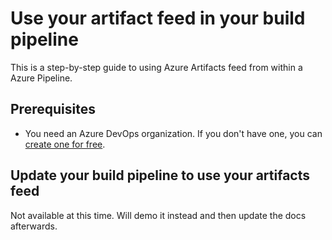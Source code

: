 # Use your artifact feed in your build pipeline

This is a step-by-step guide to using Azure Artifacts feed from within a Azure Pipeline.

## Prerequisites

* You need an Azure DevOps organization. If you don't have one, you can [create one for free](https://dev.azure.com/). 




## Update your build pipeline to use your artifacts feed

Not available at this time. Will demo it instead and then update the docs afterwards.